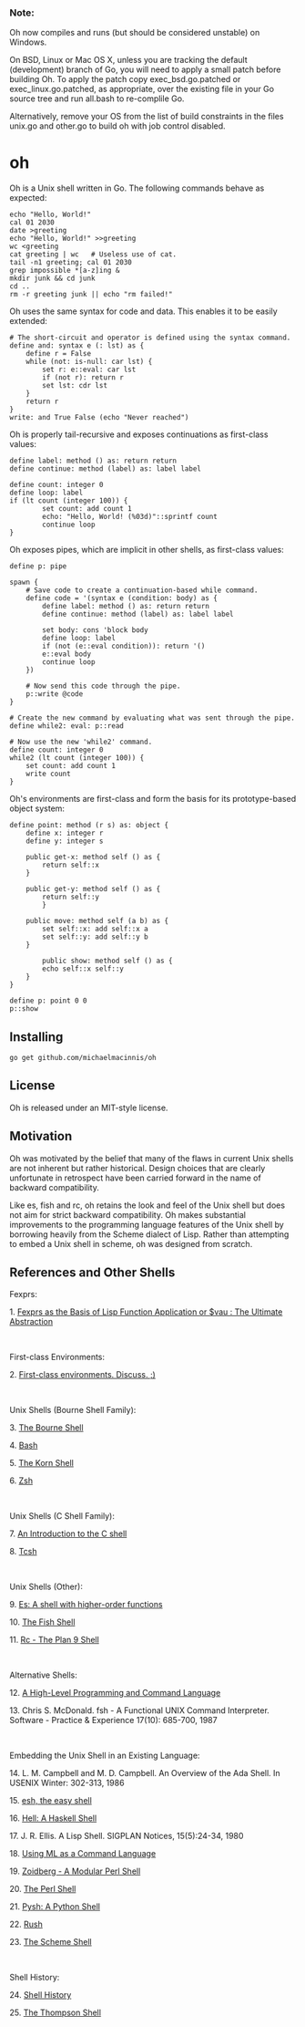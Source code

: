 ### Note:

Oh now compiles and runs (but should be considered unstable) on Windows.

On BSD, Linux or Mac OS X, unless you are tracking the default (development)
branch of Go, you will need to apply a small patch before building Oh.
To apply the patch copy exec_bsd.go.patched or exec_linux.go.patched,
as appropriate, over the existing file in your Go source tree and run
all.bash to re-complile Go.

Alternatively, remove your OS from the list of build constraints in the
files unix.go and other.go to build oh with job control disabled.

# oh

Oh is a Unix shell written in Go. The following commands behave as expected:

    echo "Hello, World!"
    cal 01 2030
    date >greeting
    echo "Hello, World!" >>greeting
    wc <greeting
    cat greeting | wc	# Useless use of cat.
    tail -n1 greeting; cal 01 2030
    grep impossible *[a-z]ing &
    mkdir junk && cd junk
    cd ..
    rm -r greeting junk || echo "rm failed!"

Oh uses the same syntax for code and data. This enables it to be easily
extended:

    # The short-circuit and operator is defined using the syntax command.
    define and: syntax e (: lst) as {
        define r = False
        while (not: is-null: car lst) {
            set r: e::eval: car lst
            if (not r): return r
            set lst: cdr lst
        }
        return r
    }
    write: and True False (echo "Never reached")

Oh is properly tail-recursive and exposes continuations as first-class
values:

    define label: method () as: return return
    define continue: method (label) as: label label
    
    define count: integer 0
    define loop: label
    if (lt count (integer 100)) {
            set count: add count 1
            echo: "Hello, World! (%03d)"::sprintf count
            continue loop
    }

Oh exposes pipes, which are implicit in other shells, as first-class
values:

    define p: pipe
    
    spawn {
        # Save code to create a continuation-based while command.
        define code = '(syntax e (condition: body) as {
            define label: method () as: return return
            define continue: method (label) as: label label
    
            set body: cons 'block body
            define loop: label
            if (not (e::eval condition)): return '()
            e::eval body
            continue loop
        })
    
        # Now send this code through the pipe.
        p::write @code
    }
    
    # Create the new command by evaluating what was sent through the pipe.
    define while2: eval: p::read
    
    # Now use the new 'while2' command.
    define count: integer 0
    while2 (lt count (integer 100)) {
        set count: add count 1
        write count
    }

Oh's environments are first-class and form the basis for its
prototype-based object system:

    define point: method (r s) as: object {
        define x: integer r
        define y: integer s
    
        public get-x: method self () as {
            return self::x
        }
    
        public get-y: method self () as {
            return self::y
            }
    
        public move: method self (a b) as {
            set self::x: add self::x a
            set self::y: add self::y b
        }
    
            public show: method self () as {
            echo self::x self::y
        }
    }
    
    define p: point 0 0
    p::show

## Installing

    go get github.com/michaelmacinnis/oh

## License

Oh is released under an MIT-style license.

## Motivation

Oh was motivated by the belief that many of the flaws in current Unix
shells are not inherent but rather historical. Design choices that are
clearly unfortunate in retrospect have been carried forward in the name
of backward compatibility.

Like es, fish and rc, oh retains the look and feel of the Unix shell
but does not aim for strict backward compatibility.  Oh makes substantial
improvements to the programming language features of the Unix shell by
borrowing heavily from the Scheme dialect of Lisp. Rather than attempting
to embed a Unix shell in scheme, oh was designed from scratch.

## References and Other Shells

Fexprs:

<a name="1">1. [Fexprs as the Basis of Lisp Function Application or $vau : The Ultimate Abstraction](https://www.wpi.edu/Pubs/ETD/Available/etd-090110-124904/unrestricted/jshutt.pdf)</a>

<br>

First-class Environments:

<a name="2">2. [First-class environments. Discuss.  ;)](http://lambda-the-ultimate.org/node/3861)</a>

<br>

Unix Shells (Bourne Shell Family):

<a name="3">3. [The Bourne Shell](http://partmaps.org/era/unix/shell.html)</a>

<a name="4">4. [Bash](http://www.gnu.org/software/bash/bash.html)</a>

<a name="5">5. [The Korn Shell](http://www.kornshell.com/)</a>

<a name="6">6. [Zsh](http://www.zsh.org/)</a>

<br>

Unix Shells (C Shell Family):

<a name="7">7. [An Introduction to the C shell](http://www.kitebird.com/csh-tcsh-book/csh-intro.pdf)</a>

<a name="8">8. [Tcsh](http://www.tcsh.org/Welcome)</a>

<br>

Unix Shells (Other):

<a name="9">9. [Es: A shell with higher-order functions](http://stuff.mit.edu/afs/sipb/user/yandros/doc/es-usenix-winter93.html)</a>

<a name="10">10. [The Fish Shell](http://fishshell.com/)</a>

<a name="11">11. [Rc - The Plan 9 Shell](http://plan9.bell-labs.com/sys/doc/rc.html)</a>

<br>

Alternative Shells:

<a name="12">12. [A High-Level Programming and Command Language](http://www.researchgate.net/publication/234805805_A_high-level_programming_and_command_language/file/60b7d51645d5d1022a.pdf)</a> 

<p name="13">13. Chris S. McDonald. fsh - A Functional UNIX Command Interpreter. Software - Practice & Experience 17(10): 685-700, 1987</p>

<br>

Embedding the Unix Shell in an Existing Language:

<p name="14">14. L. M. Campbell and M. D. Campbell. An Overview of the Ada Shell. In USENIX Winter: 302-313, 1986</p>

<a name="15">15. [esh, the easy shell](http://web.mit.edu/jhawk/mnt/ss.b/esh-0.5/doc/esh.html)</a>

<a name="16">16. [Hell: A Haskell Shell](https://github.com/chrisdone/hell)</a>

<p name="17">17. J. R. Ellis. A Lisp Shell. SIGPLAN Notices, 15(5):24-34, 1980</p>

<a name="18">18. [Using ML as a Command Language](http://www.hpdc.syr.edu/~chapin/papers/pdf/MLShell.pdf)</a>

<a name="19">19. [Zoidberg - A Modular Perl Shell](https://github.com/jberger/Zoidberg)</a>

<a name="20">20. [The Perl Shell](https://github.com/gnp/psh)</a>

<a name="21">21. [Pysh: A Python Shell](http://pysh.sourceforge.net/)</a>

<a name="22">22. [Rush](https://github.com/adamwiggins/rush)</a>

<a name="23">23. [The Scheme Shell](http://scsh.net/)</a>

<br>

Shell History:

<a name="24">24. [Shell History](http://www.in-ulm.de/~mascheck/bourne/n.u-w.mashey.html)</a>

<a name="25">25. [The Thompson Shell](http://v6shell.org/)</a>

